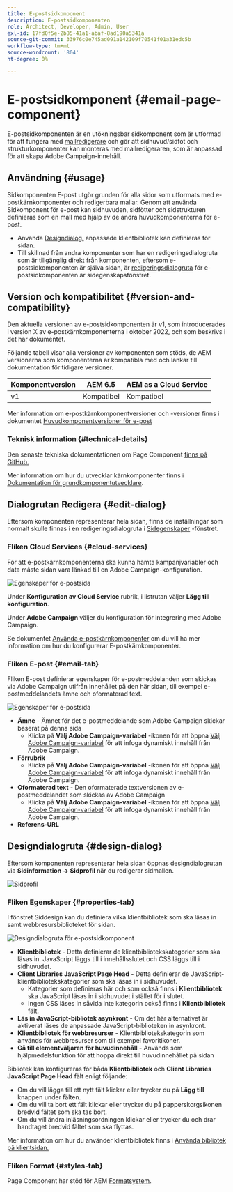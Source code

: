 ```yaml
---
title: E-postsidkomponent
description: E-postsidkomponenten
role: Architect, Developer, Admin, User
exl-id: 17fd0f5e-2b85-41a1-abaf-8ad190a5341a
source-git-commit: 33976c0e745ad091a142109f70541f01a31edc5b
workflow-type: tm+mt
source-wordcount: '804'
ht-degree: 0%

---
```



# E-postsidkomponent {#email-page-component}

E-postsidkomponenten är en utökningsbar sidkomponent som är utformad för att fungera med [mallredigerare](https://experienceleague.adobe.com/docs/experience-manager-cloud-service/sites/authoring/features/templates.html) och gör att sidhuvud/sidfot och strukturkomponenter kan monteras med mallredigeraren, som är anpassad för att skapa Adobe Campaign-innehåll.

## Användning {#usage}

Sidkomponenten E-post utgör grunden för alla sidor som utformats med e-postkärnkomponenter och redigerbara mallar. Genom att använda Sidkomponent för e-post kan sidhuvuden, sidfötter och sidstrukturen definieras som en mall med hjälp av de andra huvudkomponenterna för e-post.

* Använda [Designdialog.](#design-dialog) anpassade klientbibliotek kan definieras för sidan.
* Till skillnad från andra komponenter som har en redigeringsdialogruta som är tillgänglig direkt från komponenten, eftersom e-postsidkomponenten är själva sidan, är [redigeringsdialogruta](#edit-dialog) för e-postsidkomponenten är sidegenskapsfönstret.

## Version och kompatibilitet {#version-and-compatibility}

Den aktuella versionen av e-postsidkomponenten är v1, som introducerades i version X av e-postkärnkomponenterna i oktober 2022, och som beskrivs i det här dokumentet.

Följande tabell visar alla versioner av komponenten som stöds, de AEM versionerna som komponenterna är kompatibla med och länkar till dokumentation för tidigare versioner.

| Komponentversion | AEM 6.5 | AEM as a Cloud Service |
|---|---|---|
| v1 | Kompatibel | Kompatibel |

Mer information om e-postkärnkomponentversioner och -versioner finns i dokumentet [Huvudkomponentversioner för e-post](/help/email/versions.md)

### Teknisk information {#technical-details}

Den senaste tekniska dokumentationen om Page Component [finns på GitHub.](https://adobe.com/go/aem_cmp_tech_email_page_v1)

Mer information om hur du utvecklar kärnkomponenter finns i [Dokumentation för grundkomponentutvecklare](/help/developing/overview.md).

## Dialogrutan Redigera {#edit-dialog}

Eftersom komponenten representerar hela sidan, finns de inställningar som normalt skulle finnas i en redigeringsdialogruta i [Sidegenskaper](https://experienceleague.adobe.com/docs/experience-manager-cloud-service/sites/authoring/fundamentals/page-properties.html) -fönstret.

### Fliken Cloud Services {#cloud-services}

För att e-postkärnkomponenterna ska kunna hämta kampanjvariabler och data måste sidan vara länkad till en Adobe Campaign-konfiguration.

![Egenskaper för e-postsida](/help/email/assets/email-page-properties.png)

Under **Konfiguration av Cloud Service** rubrik, i listrutan väljer **Lägg till konfiguration**.

Under **Adobe Campaign** väljer du konfiguration för integrering med Adobe Campaign.

Se dokumentet [Använda e-postkärnkomponenter](/help/email/using.md) om du vill ha mer information om hur du konfigurerar E-postkärnkomponenter.

### Fliken E-post {#email-tab}

Fliken E-post definierar egenskaper för e-postmeddelanden som skickas via Adobe Campaign utifrån innehållet på den här sidan, till exempel e-postmeddelandets ämne och oformaterad text.

![Egenskaper för e-postsida](/help/email/assets/email-page-properties-email.png)

* **Ämne** - Ämnet för det e-postmeddelande som Adobe Campaign skickar baserat på denna sida
   * Klicka på **Välj Adobe Campaign-variabel** -ikonen för att öppna [Välj Adobe Campaign-variabel](/help/email/campaign-variables.md) för att infoga dynamiskt innehåll från Adobe Campaign.
* **Förrubrik**
   * Klicka på **Välj Adobe Campaign-variabel** -ikonen för att öppna [Välj Adobe Campaign-variabel](/help/email/campaign-variables.md) för att infoga dynamiskt innehåll från Adobe Campaign.
* **Oformaterad text** - Den oformaterade textversionen av e-postmeddelandet som skickas av Adobe Campaign
   * Klicka på **Välj Adobe Campaign-variabel** -ikonen för att öppna [Välj Adobe Campaign-variabel](/help/email/campaign-variables.md) för att infoga dynamiskt innehåll från Adobe Campaign.
* **Referens-URL**

## Designdialogruta {#design-dialog}

Eftersom komponenten representerar hela sidan öppnas designdialogrutan via **Sidinformation -> Sidprofil** när du redigerar sidmallen.

![Sidprofil](/help/assets/page-policy.png)

### Fliken Egenskaper {#properties-tab}

I fönstret Siddesign kan du definiera vilka klientbibliotek som ska läsas in samt webbresursbiblioteket för sidan.

![Designdialogruta för e-postsidkomponent](/help/email/assets/email-page-design.png)

* **Klientbibliotek** - Detta definierar de klientbibliotekskategorier som ska läsas in. JavaScript läggs till i innehållsslutet och CSS läggs till i sidhuvudet.
* **Client Libraries JavaScript Page Head** - Detta definierar de JavaScript-klientbibliotekskategorier som ska läsas in i sidhuvudet.
   * Kategorier som definieras här och som också finns i **Klientbibliotek** ska JavaScript läsas in i sidhuvudet i stället för i slutet.
   * Ingen CSS läses in såvida inte kategorin också finns i **Klientbibliotek** fält.
* **Läs in JavaScript-bibliotek asynkront** - Om det här alternativet är aktiverat läses de anpassade JavaScript-biblioteken in asynkront.
* **Klientbibliotek för webbresurser** - Klientbibliotekskategorin som används för webbresurser som till exempel favoritikoner.
* **Gå till elementväljaren för huvudinnehåll** - Används som hjälpmedelsfunktion för att hoppa direkt till huvudinnehållet på sidan

Bibliotek kan konfigureras för båda **Klientbibliotek** och **Client Libraries JavaScript Page Head** fält enligt följande:

* Om du vill lägga till ett nytt fält klickar eller trycker du på **Lägg till** knappen under fälten.
* Om du vill ta bort ett fält klickar eller trycker du på papperskorgsikonen bredvid fältet som ska tas bort.
* Om du vill ändra inläsningsordningen klickar eller trycker du och drar handtaget bredvid fältet som ska flyttas.

Mer information om hur du använder klientbibliotek finns i [Använda bibliotek på klientsidan.](https://helpx.adobe.com/experience-manager/6-5/sites/developing/using/clientlibs.html)

### Fliken Format {#styles-tab}

Page Component har stöd för AEM [Formatsystem](/help/get-started/authoring.md#component-styling).
